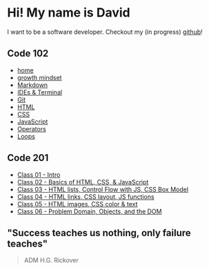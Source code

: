 # Hi! My name is David

I want to be a software developer.
Checkout my (in progress) [github](https://github.com/heckerdavid)!

## Code 102

- [home](README.md)
- [growth mindset](growth_mindset.md)
- [Markdown](markdown.md)
- [IDEs & Terminal](read_2.md)
- [Git](read_03.md)
- [HTML](read_04.md)
- [CSS](read_05.md)
- [JavaScript](read_06.md)
- [Operators](read_07.md)
- [Loops](read_08.md)

## Code 201

- [Class 01 - Intro](class_01.md)
- [Class 02 - Basics of HTML, CSS, & JavaScript](class-02.md)
- [Class 03 - HTML lists, Control Flow with JS, CSS Box Model](class-03.md)
- [Class 04 - HTML links, CSS layout, JS functions](class-04.md)
- [Class 05 - HTML images, CSS color & text](class-05.md)
- [Class 06 - Problem Domain, Objects, and the DOM](class-06.md)

## "Success teaches us nothing, only failure teaches"

> ADM H.G. Rickover
